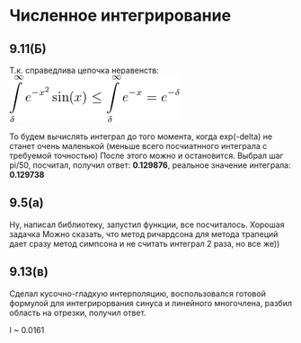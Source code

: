 # Численное интегрирование
## 9.11(Б) 
Т.к. справедлива цепочка неравенств:
![GitHub Logo](neq.png)

То будем вычислять интеграл до того момента, когда exp(-delta) не станет очень маленькой (меньше всего посчиатнного интеграла с требуемой точностью)
После этого можно и остановится. 
Выбрал шаг pi/50, посчитал, получил ответ:  **0.129876**, реальное значение интеграла: **0.129738**

## 9.5(a)

Ну, написал библиотеку, запустил функции, все посчиталось. Хорошая задачка
Можно сказать, что метод ричардсона для метода трапеций дает сразу метод симпсона и не считать интеграл 2 раза, но все же))

## 9.13(в)

Сделал кусочно-гладкую интерполяцию, воспользовался готовой формулой для интегрирорвания синуса и линейного многочлена, разбил область на отрезки, получил ответ.

I ~ 0.0161
